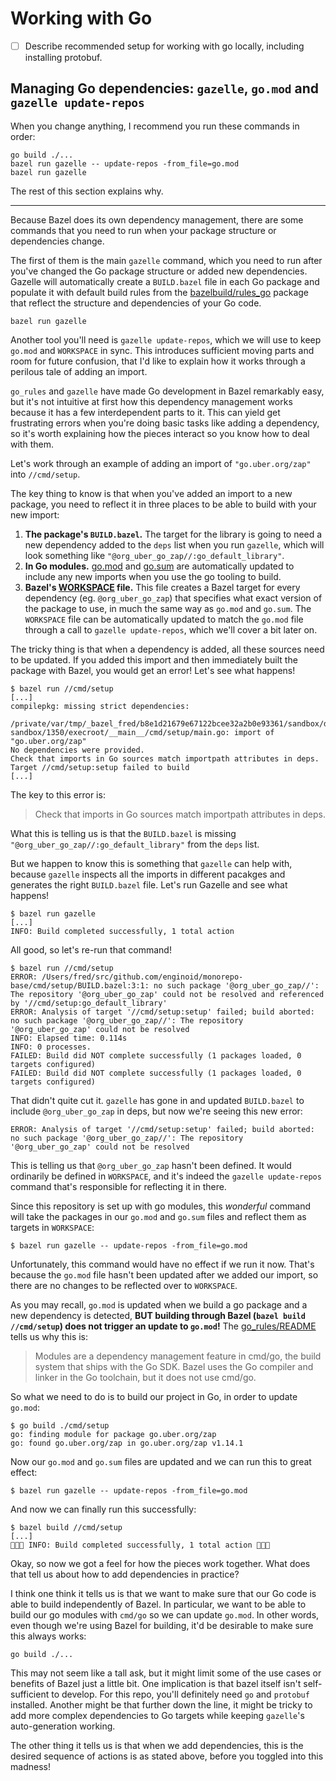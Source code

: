 # Working with Go

 - [ ] Describe recommended setup for working with go locally, including installing protobuf.

## Managing Go dependencies: `gazelle`, `go.mod` and `gazelle update-repos`

When you change anything, I recommend you run these commands in order:
```
go build ./...
bazel run gazelle -- update-repos -from_file=go.mod
bazel run gazelle
```

The rest of this section explains why.

---

Because Bazel does its own dependency management, there are some commands that you need to run when your package structure or dependencies change.

The first of them is the main `gazelle` command, which you need to run after you've changed the Go package structure or added new dependencies. Gazelle will automatically create a `BUILD.bazel` file in each Go package and populate it with default build rules from the [bazelbuild/rules_go](https://github.com/bazelbuild/rules_go) package that reflect the structure and dependencies of your Go code.

```
bazel run gazelle
```

Another tool you'll need is `gazelle update-repos`, which we will use to keep `go.mod` and `WORKSPACE` in sync. This introduces sufficient moving parts and room for future confusion, that I'd like to explain how it works through a perilous tale of adding an import.

`go_rules` and `gazelle` have made Go development in Bazel remarkably easy, but it's not intuitive at first how this dependency management works because it has a few interdependent parts to it. This can yield get frustrating errors when you're doing basic tasks like adding a dependency, so it's worth explaining how the pieces interact so you know how to deal with them.

Let's work through an example of adding an import of `"go.uber.org/zap"` into `//cmd/setup`.

The key thing to know is that when you've added an import to a new package, you need to reflect it in three places to be able to build with your new import:
  1. **The package's `BUILD.bazel`.** The target for the library is going to need a new dependency added to the `deps` list when you run `gazelle`, which will look something like `"@org_uber_go_zap//:go_default_library"`.
  2. **In Go modules.** [go.mod](./go.mod) and [go.sum](./go.sum) are automatically updated to include any new imports when you use the go tooling to build.
  3. **Bazel's [WORKSPACE](./WORKSPACE) file.** This file creates a Bazel target for every dependency (eg. `@org_uber_go_zap`) that specifies what exact version of the package to use, in much the same way as `go.mod` and `go.sum`.  The `WORKSPACE` file can be automatically updated to match the `go.mod` file through a call to `gazelle update-repos`, which we'll cover a bit later on.

The tricky thing is that when a dependency is added, all these sources need to be updated. If you added this import and then immediately built the package with Bazel, you would get an error! Let's see what happens!

```
$ bazel run //cmd/setup
[...]
compilepkg: missing strict dependencies:
	/private/var/tmp/_bazel_fred/b8e1d21679e67122bcee32a2b0e93361/sandbox/darwin-sandbox/1350/execroot/__main__/cmd/setup/main.go: import of "go.uber.org/zap"
No dependencies were provided.
Check that imports in Go sources match importpath attributes in deps.
Target //cmd/setup:setup failed to build
[...]
```

The key to this error is:
> Check that imports in Go sources match importpath attributes in deps.

What this is telling us is that the `BUILD.bazel` is missing `"@org_uber_go_zap//:go_default_library"` from the `deps` list.

But we happen to know this is something that `gazelle` can help with, because `gazelle` inspects all the imports in different pacakges and generates the right `BUILD.bazel` file. Let's run Gazelle and see what happens!

```
$ bazel run gazelle
[...]
INFO: Build completed successfully, 1 total action
```

All good, so let's re-run that command!

```
$ bazel run //cmd/setup
ERROR: /Users/fred/src/github.com/enginoid/monorepo-base/cmd/setup/BUILD.bazel:3:1: no such package '@org_uber_go_zap//': The repository '@org_uber_go_zap' could not be resolved and referenced by '//cmd/setup:go_default_library'
ERROR: Analysis of target '//cmd/setup:setup' failed; build aborted: no such package '@org_uber_go_zap//': The repository '@org_uber_go_zap' could not be resolved
INFO: Elapsed time: 0.114s
INFO: 0 processes.
FAILED: Build did NOT complete successfully (1 packages loaded, 0 targets configured)
FAILED: Build did NOT complete successfully (1 packages loaded, 0 targets configured)
```

That didn't quite cut it. `gazelle` has gone in and updated `BUILD.bazel` to include `@org_uber_go_zap` in deps, but now we're seeing this new error:

```
ERROR: Analysis of target '//cmd/setup:setup' failed; build aborted: no such package '@org_uber_go_zap//': The repository '@org_uber_go_zap' could not be resolved
```

This is telling us that `@org_uber_go_zap` hasn't been defined. It would ordinarily be defined in `WORKSPACE`, and it's indeed the `gazelle update-repos` command that's responsible for reflecting it in there.

Since this repository is set up with go modules, this _wonderful_ command will take the packages in our `go.mod` and `go.sum` files and reflect them as targets in `WORKSPACE`:

```
$ bazel run gazelle -- update-repos -from_file=go.mod 
```

Unfortunately, this command would have no effect if we run it now. That's because the `go.mod` file hasn't been updated after we added our import, so there are no changes to be reflected over to `WORKSPACE`.

As you may recall, `go.mod` is updated when we build a go package and a new dependency is detected, **BUT building through Bazel (`bazel build //cmd/setup`) does not trigger an update to `go.mod`!** The [go_rules/README](https://github.com/bazelbuild/rules_go#does-this-work-with-go-modules) tells us why this is:

> Modules are a dependency management feature in cmd/go, the build system that ships with the Go SDK. Bazel uses the Go compiler and linker in the Go toolchain, but it does not use cmd/go.

So what we need to do is to build our project in Go, in order to update `go.mod`:

```
$ go build ./cmd/setup
go: finding module for package go.uber.org/zap
go: found go.uber.org/zap in go.uber.org/zap v1.14.1
```

Now our `go.mod` and `go.sum` files are updated and we can run this to great effect:

```
$ bazel run gazelle -- update-repos -from_file=go.mod 
```

And now we can finally run this successfully:

```
$ bazel build //cmd/setup
[...]
🎉🎉🎉 INFO: Build completed successfully, 1 total action 🎉🎉🎉
```

Okay, so now we got a feel for how the pieces work together. What does that tell us about how to add dependencies in practice?

I think one think it tells us is that we want to make sure that our Go code is able to build independently of Bazel. In particular, we want to be able to build our go modules with `cmd/go` so we can update `go.mod`. In other words, even though we're using Bazel for building, it'd be desirable to make sure this always works:

```
go build ./...
```

This may not seem like a tall ask, but it might limit some of the use cases or benefits of Bazel just a little bit. One implication is that bazel itself isn't self-sufficient to develop. For this repo, you'll definitely need `go` and `protobuf` installed. Another might be that further down the line, it might be tricky to add more complex dependencies to Go targets while keeping `gazelle`'s auto-generation working.

The other thing it tells us is that when we add dependencies, this is the desired sequence of actions is as stated above, before you toggled into this madness!

